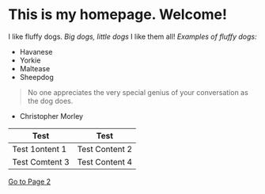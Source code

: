 # This is  my homepage. Welcome! 
I like fluffy dogs.
*Big dogs, little dogs*
I like them all!
*Examples of fluffy dogs:*
- Havanese
- Yorkie
- Maltease 
- Sheepdog

>No one appreciates the very special genius of your conversation
>as the dog does.

- Christopher Morley

Test   | Test
------------ | -------------
Test 1ontent 1 | Test Content 2
Test Comtent 3 | Test Content 4

[Go to Page 2](test2.md)
